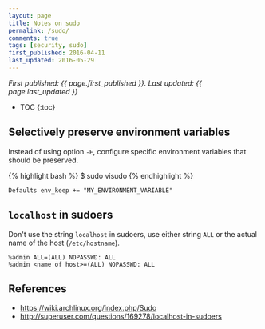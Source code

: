 ```yaml
---
layout: page
title: Notes on sudo
permalink: /sudo/
comments: true
tags: [security, sudo]
first_published: 2016-04-11
last_updated: 2016-05-29
---
```


*First published: {{ page.first_published }}. Last updated: {{ page.last_updated }}*

* TOC
{:toc}

## Selectively preserve environment variables

Instead of using option `-E`, configure specific environment variables that
should be preserved.

{% highlight bash %}
$ sudo visudo
{% endhighlight %}

    Defaults env_keep += "MY_ENVIRONMENT_VARIABLE"

## `localhost` in sudoers

Don't use the string `localhost` in sudoers, use either string `ALL` or the
actual name of the host (`/etc/hostname`).

    %admin ALL=(ALL) NOPASSWD: ALL
    %admin <name of host>=(ALL) NOPASSWD: ALL

## References

- <https://wiki.archlinux.org/index.php/Sudo>
- <http://superuser.com/questions/169278/localhost-in-sudoers>

